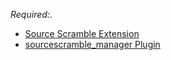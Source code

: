 *Required:*. 

- [Source Scramble Extension](https://forums.alliedmods.net/showthread.php?t=317175)  
- [sourcescramble_manager Plugin](https://github.com/nosoop/SMExt-SourceScramble/blob/master/scripting/sourcescramble_manager.sp)  
